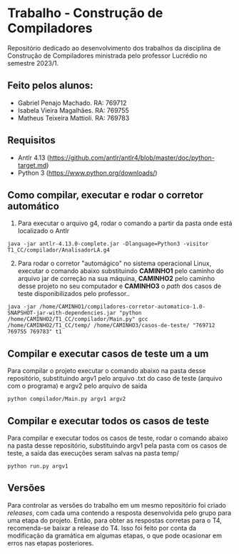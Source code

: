 # Trabalho - Construção de Compiladores

Repositório dedicado ao desenvolvimento dos trabalhos da disciplina de Construção de Compiladores ministrada pelo professor Lucrédio no semestre 2023/1.

## Feito pelos alunos:
 - Gabriel Penajo Machado. RA: 769712
 - Isabela Vieira Magalhães. RA: 769755
 - Matheus Teixeira Mattioli. RA: 769783

## Requisitos
 - Antlr 4.13 (https://github.com/antlr/antlr4/blob/master/doc/python-target.md)
 - Python 3 (https://www.python.org/downloads/)

## Como compilar, executar e rodar o corretor automático

1. Para executar o arquivo g4, rodar o comando a partir da pasta onde está localizado o Antlr
 ```
 java -jar antlr-4.13.0-complete.jar -Dlanguage=Python3 -visitor T1_CC/compilador/AnalisadorLA.g4
 ```
 
2. Para rodar o corretor "automágico" no sistema operacional Linux, executar o comando abaixo substituindo **CAMINHO1** pelo caminho do arquivo jar de correção na sua máquina, **CAMINHO2** pelo caminho desse projeto no seu computador e **CAMINHO3** o *path* dos casos de teste disponibilizados pelo professor..
 ```
 java -jar /home/CAMINHO1/compiladores-corretor-automatico-1.0-SNAPSHOT-jar-with-dependencies.jar "python /home/CAMINHO2/T1_CC/compilador/Main.py" gcc /home/CAMINHO2/T1_CC/temp/ /home/CAMINHO3/casos-de-teste/ "769712 769755 769783" t1 
 ```
 
 ## Compilar e executar casos de teste um a um
 
 Para compilar o projeto executar o comando abaixo na pasta desse repositório, substituindo argv1 pelo arquivo .txt do caso de teste (arquivo com o programa) e argv2 pelo arquivo de saída
  ```
 python compilador/Main.py argv1 argv2
  ```

## Compilar e executar todos os casos de teste

Para compilar e executar todos os casos de teste, rodar o comando abaixo na pasta desse repositório, substituindo argv1 pela pasta com os casos de teste, a saída das execuções seram salvas na pasta temp/
  ```
  python run.py argv1
  ```

## Versões

Para controlar as versões do trabalho em um mesmo repositório foi criado _releases_, com cada uma contendo a resposta desenvolvida pelo grupo para uma etapa do projeto. Então, para obter as respostas corretas para o T4, recomenda-se baixar a release do T4. Isso foi feito por conta da modificação da gramática em algumas etapas, o que pode ocasionar em erros nas etapas posteriores.
